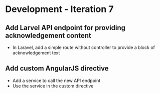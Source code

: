 # Development - Iteration 7

<a name="1"></a>
## Add Larvel API endpoint for providing acknowledgement content

- In Laravel, add a simple route without controller to provide a block of acknowledgement text

<a name="2"></a>
## Add custom AngularJS directive

- Add a service to call the new API endpoint
- Use the service in the custom directive 